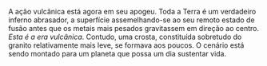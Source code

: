 ﻿A ação vulcânica está agora em seu apogeu. Toda a Terra é um verdadeiro inferno abrasador, a superfície assemelhando-se ao seu remoto estado de fusão antes que os metais mais pesados gravitassem em direção ao centro. *Esta é a era vulcânica*. Contudo, uma crosta, constituída sobretudo do granito relativamente mais leve, se formava aos poucos. O cenário está sendo montado para um planeta que possa um dia sustentar vida.